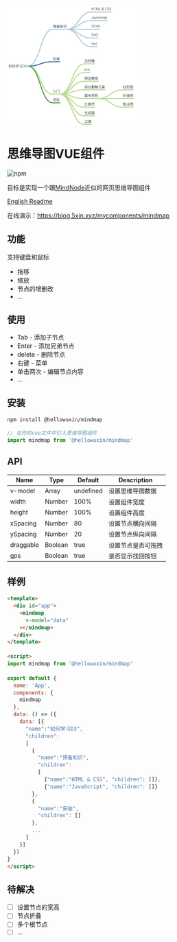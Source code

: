 <img src="./public/mindmap.jpg" width="300"/>

# 思维导图VUE组件

![npm](https://img.shields.io/npm/v/@hellowuxin/mindmap)

目标是实现一个跟[MindNode](https://mindnode.com)近似的网页思维导图组件

[English Readme](./README.md)

在线演示：<https://blog.5xin.xyz/mycomponents/mindmap>

## 功能

支持键盘和鼠标

- 拖移
- 缩放
- 节点的增删改
- ...

## 使用

- Tab - 添加子节点
- Enter - 添加兄弟节点
- delete - 删除节点
- 右键 - 菜单
- 单击两次 - 编辑节点内容
- ...

## 安装

```sh
npm install @hellowuxin/mindmap
```

```js
// 在你的vue文件中引入思维导图组件
import mindmap from '@hellowuxin/mindmap'
```

## API

| Name      | Type   | Default   | Description      |
| ---       | ---    | ---       | ---              |
| v-model   | Array  | undefined | 设置思维导图数据    |
| width     | Number | 100%      | 设置组件宽度       |
| height    | Number | 100%      | 设置组件高度       |
| xSpacing  | Number | 80        | 设置节点横向间隔    |
| ySpacing  | Number | 20        | 设置节点纵向间隔    |
| draggable | Boolean| true      | 设置节点是否可拖拽  |
| gps       | Boolean| true      | 是否显示找回按钮    |

## 样例

```html
<template>
  <div id="app">
    <mindmap
      v-model="data"
    ></mindmap>
  </div>
</template>

<script>
import mindmap from '@hellowuxin/mindmap'

export default {
  name: 'App',
  components: {
    mindmap
  },
  data: () => ({
    data: [{
      "name":"如何学习D3",
      "children":
      [
        {
          "name":"预备知识",
          "children":
          [
            {"name":"HTML & CSS", "children": []},
            {"name":"JavaScript", "children": []}
        },
        {
          "name":"安装",
          "children": []
        },
        ...
      ]
    }]
  })
}
</script>
```

## 待解决

- [ ] 设置节点的宽高
- [ ] 节点折叠
- [ ] 多个根节点
- [ ] ...
